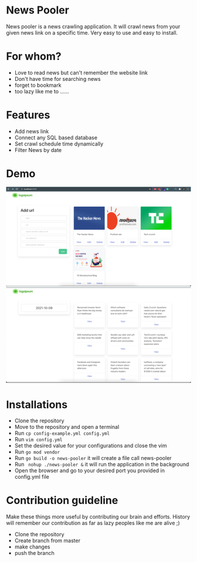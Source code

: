# News Pooler
News pooler is a news crawling application. It will crawl news from your given news link on a specific time. Very easy to use and easy to install.

# For whom?
- Love to read news but can't remember the website link
- Don't have time for searching news
- forget to bookmark 
- too lazy like me to ......

# Features
- Add news link 
- Connect any SQL based database
- Set crawl schedule time dynamically
- Filter News by date

# Demo
![Demo](./screenshots/img1.png)
![Demo](./screenshots/img2.png)

# Installations
- Clone the repository
- Move to the repository and open a terminal
- Run `` cp config-example.yml config.yml ``
- Run `` vim config.yml ``
- Set the desired value for your configurations and close the vim
- Run `` go mod vendor  ``
- Run `` go build -o news-pooler `` it will create a file call news-pooler
- Run `` nohup ./news-pooler &`` it will run the application in the background
- Open the browser and go to your desired port you provided in config.yml file

# Contribution guideline
Make these things more useful by contributing our brain and efforts. History will remember our contribution as far as lazy peoples like me are alive ;)

- Clone the repository
- Create branch from master
- make changes
- push the branch
